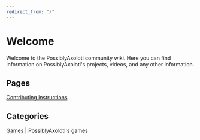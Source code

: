 ```yaml
---
redirect_from: "/"
---
```


# Welcome

Welcome to the PossiblyAxolotl community wiki. Here you can find information on PossiblyAxolotl's projects, videos, and any other information.

## Pages

[Contributing instructions](/formatting_instructions)

## Categories

[Games](/games) | PossiblyAxolotl's games
